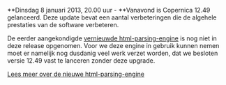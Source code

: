 **Dinsdag 8 januari 2013, 20.00 uur - **Vanavond is Copernica 12.49
gelanceerd. Deze update bevat een aantal verbeteringen die de algehele
prestaties van de software verbeteren.

De eerder aangekondigde [vernieuwde
html-parsing-engine](http://www.copernica.com/nl/over-ons/nieuws/release-copernica-12-49-hoe-ver-zijn-we)
is nog niet in deze release opgenomen. Voor we deze engine in gebruik
kunnen nemen moet er namelijk nog dusdanig veel werk verzet worden, dat
we besloten versie 12.49 vast te lanceren zonder deze upgrade.

[Lees meer over de nieuwe
html-parsing-engine](http://www.copernica.com/nl/over-ons/nieuws/release-copernica-12-49-hoe-ver-zijn-we)

